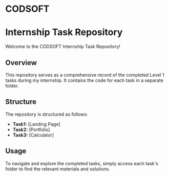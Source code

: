 # CODSOFT

# Internship Task Repository

Welcome to the CODSOFT Internship Task Repository!

## Overview

This repository serves as a comprehensive record of the completed Level 1 tasks during my internship. It contains the code for each task in a separate folder.

## Structure

The repository is structured as follows:

- **Task1:** [Landing Page]
- **Task2:** [Portfolio]
- **Task3:** [Calculator]


## Usage

To navigate and explore the completed tasks, simply access each task's folder to find the relevant materials and solutions.
